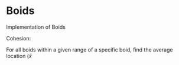 # Boids
Implementation of Boids


Cohesion:

For all boids within a given range of a specific boid, find the average location ($\bar{x}$
